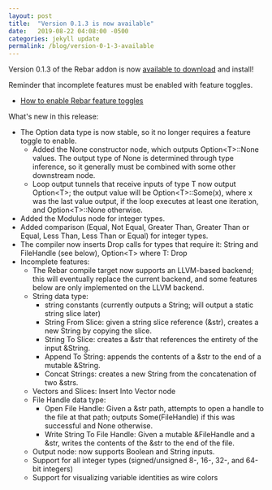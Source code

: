 ```yaml
---
layout: post
title:  "Version 0.1.3 is now available"
date:   2019-08-22 04:08:00 -0500
categories: jekyll update
permalink: /blog/version-0-1-3-available
---
```


Version 0.1.3 of the Rebar addon is now [available to download](https://github.com/ni/rebar/releases/tag/v0.1.3-alpha) and install!

Reminder that incomplete features must be enabled with feature toggles.
* [How to enable Rebar feature toggles](https://github.com/ni/rebar/wiki/EnableFeatureToggles)

What's new in this release:

* The Option data type is now stable, so it no longer requires a feature toggle to enable.
  * Added the None constructor node, which outputs Option&lt;T&gt;::None values. The output type of None is determined through type inference, so it generally must be combined with some other downstream node.
  * Loop output tunnels that receive inputs of type T now output Option&lt;T&gt;; the output value will be Option&lt;T&gt;::Some(x), where x was the last value output, if the loop executes at least one iteration, and Option&lt;T&gt;::None otherwise.
* Added the Modulus node for integer types.
* Added comparison (Equal, Not Equal, Greater Than, Greater Than or Equal, Less Than, Less Than or Equal) for integer types.
* The compiler now inserts Drop calls for types that require it: String and FileHandle (see below), Option&lt;T&gt; where T: Drop
* Incomplete features:
  * The Rebar compile target now supports an LLVM-based backend; this will eventually replace the current backend, and some features below are only implemented on the LLVM backend.
  * String data type: 
    * string constants (currently outputs a String; will output a static string slice later)
    * String From Slice: given a string slice reference (&str), creates a new String by copying the slice.
    * String To Slice: creates a &str that references the entirety of the input &String.
    * Append To String: appends the contents of a &str to the end of a mutable &String.
    * Concat Strings: creates a new String from the concatenation of two &strs.
  * Vectors and Slices: Insert Into Vector node
  * File Handle data type:
    * Open File Handle: Given a &str path, attempts to open a handle to the file at that path; outputs Some(FileHandle) if this was successful and None otherwise.
    * Write String To File Handle: Given a mutable &FileHandle and a &str, writes the contents of the &str to the end of the file.
  * Output node: now supports Boolean and String inputs.
  * Support for all integer types (signed/unsigned 8-, 16-, 32-, and 64-bit integers)
  * Support for visualizing variable identities as wire colors